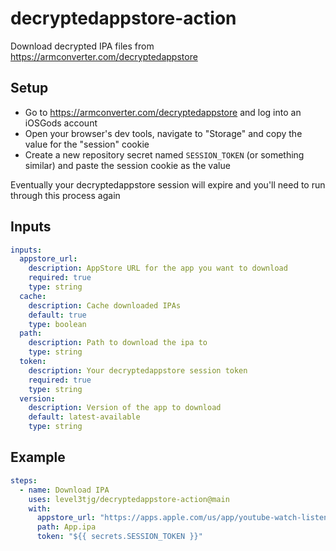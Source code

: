# decryptedappstore-action

Download decrypted IPA files from https://armconverter.com/decryptedappstore

## Setup

- Go to https://armconverter.com/decryptedappstore and log into an iOSGods account
- Open your browser's dev tools, navigate to "Storage" and copy the value for the "session" cookie
- Create a new repository secret named `SESSION_TOKEN` (or something similar) and paste the session cookie as the value

Eventually your decryptedappstore session will expire and you'll need to run through this process again

## Inputs
```yaml
inputs:
  appstore_url:
    description: AppStore URL for the app you want to download
    required: true
    type: string
  cache:
    description: Cache downloaded IPAs
    default: true
    type: boolean
  path:
    description: Path to download the ipa to
    type: string
  token:
    description: Your decryptedappstore session token
    required: true
    type: string
  version:
    description: Version of the app to download
    default: latest-available
    type: string
```

## Example

```yaml
steps:
  - name: Download IPA
    uses: level3tjg/decryptedappstore-action@main
    with:
      appstore_url: "https://apps.apple.com/us/app/youtube-watch-listen-stream/id544007664"
      path: App.ipa
      token: "${{ secrets.SESSION_TOKEN }}"
```